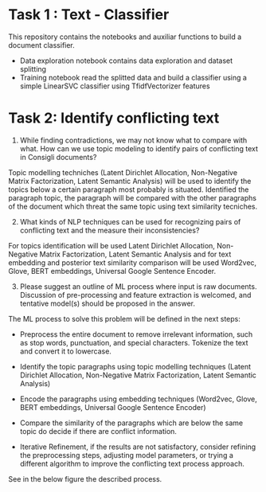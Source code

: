 # Task 1 : Text - Classifier

This repository contains the notebooks and auxiliar functions to  build a document classifier.

- Data exploration notebook contains data exploration and dataset splitting
- Training notebook read the splitted data and build a classifier using a simple LinearSVC classifier using TfidfVectorizer features


# Task 2: Identify conflicting text

1. While finding contradictions, we may not know what to compare with what. How can we use topic modeling to identify pairs of conflicting text in Consigli documents?

Topic modelling techniches (Latent Dirichlet Allocation, Non-Negative Matrix Factorization, Latent Semantic Analysis) will be used to identify the topics below a certain paragraph most probably is situated. Identified the paragraph topic, the paragraph will be compared with the other paragraphs of the document which threat the same topic using text similarity tecniches.


2. What kinds of NLP techniques can be used for recognizing pairs of conflicting text and the measure their inconsistencies?

For topics identification will be used Latent Dirichlet Allocation, Non-Negative Matrix Factorization, Latent Semantic Analysis and for text embedding and posterior text similarity comparison will be used Word2vec, Glove, BERT embeddings, Universal Google Sentence Encoder.


3. Please suggest an outline of ML process where input is raw documents.
Discussion of pre-processing and feature extraction is welcomed, and tentative
model(s) should be proposed in the answer.

The ML process to solve this problem will be defined in the next steps:

- Preprocess the entire document to remove irrelevant information, such as stop words, punctuation, and special characters. Tokenize the text and convert it to lowercase.

- Identify the topic paragraphs using topic modelling techniques (Latent Dirichlet Allocation, Non-Negative Matrix Factorization, Latent Semantic Analysis)

- Encode the paragraphs using embedding techniques (Word2vec, Glove, BERT embeddings, Universal Google Sentence Encoder)

- Compare the similarity of the paragraphs which are below the same topic do decide if there are conflict information.

- Iterative Refinement, if the results are not satisfactory, consider refining the preprocessing steps, adjusting model parameters, or trying a different algorithm to improve the conflicting text process approach.

See in the below figure the described process.

